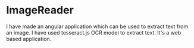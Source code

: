 # ImageReader
I have made an angular application which can be used to extract text from an image. I have used tesseract.js OCR model to extract text. It's a web based application.
